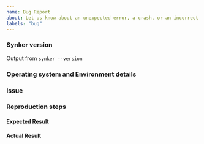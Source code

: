 ```yaml
---
name: Bug Report
about: Let us know about an unexpected error, a crash, or an incorrect behavior.
labels: "bug"
---
```


### Synker version
Output from `synker --version`

### Operating system and Environment details

### Issue

### Reproduction steps

#### Expected Result

#### Actual Result
